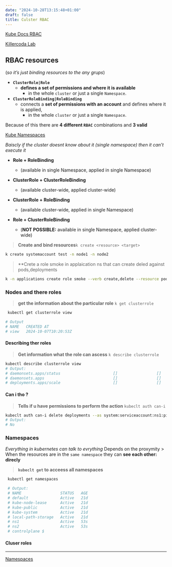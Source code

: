 ```yaml
---
date: "2024-10-28T13:15:48+01:00"
draft: false
title: Culster RBAC
---
```


[Kube Docs
RBAC](https://kubernetes.io/docs/reference/access-authn-authz/rbac/)

[Killercoda
Lab](https://killercoda.com/killer-shell-cka/scenario/rbac-serviceaccount-permissions)

## RBAC resources

(*so it’s just binding resources to the any grups*)

-   **`ClusterRole|Role`**
    -   **defines a set of permissions and where it is available**
        -   in the whole `cluster` or just a single `Namespace`.
-   **`ClusterRoleBinding|RoleBinding`**
    -   connects a **set of permissions with an account** and defines
        where it is applied,
        -   in the whole `cluster` or just a single `Namespace`.

Because of this there are **4 different `RBAC`** combinations and **3
valid**

[Kube Namespaces](#namespaces)

*Baiscly if the cluster doesnt know about it (*single namespace*) then
it can’t execute it*

-   **Role + RoleBinding**

    -   (available in single Namespace, applied in single Namespace)

-   **ClusterRole + ClusterRoleBinding**

    -   (available cluster-wide, applied cluster-wide)

-   **ClusterRole + RoleBinding**

    -   (available cluster-wide, applied in single Namespace)

-   **Role + ClusterRoleBinding**

    -   (**NOT POSSIBLE:** available in single Namespace, applied
        cluster-wide)

> **Create and bind resources**`k create <resource> <target>`

``` bash
k create systemaccount test -n node1 -n node2 
```


>**Crete a role smoke in applaication  ns that can create deled against pods,deployments
```bash
k -n applications create role smoke --verb create,delete --resource pods,deployments,sts
```

### Nodes and there roles

> **get the information about the particular role** `k get clusterrole`

``` bash
 kubectl get clusterrole view

# Output
# NAME   CREATED AT
# view   2024-10-07T10:20:53Z
```

#### Describing ther roles

> **Get information what the role can ascess** `k describe clusterrole`

``` bash
kubectl describe clusterrole view 
# Output: 
# daemonsets.apps/status                       []                 []              [get list watch]
# daemonsets.apps                              []                 []              [get list watch]
# deployments.apps/scale                       []                 []              [get list watch]
```

#### Can i tho ?

> **Tells if u have permissions to perform the action**
> `kubeclt auth can-i`

``` bash
kubeclt auth can-i delete deployments --as system:serviceaccount:ns1:pipeline -n ns1
# Output:
# No
```

### Namespaces

*Everything in kubernetes can talk to evrything* Depends on the
proxymity \> When the resources are in the `same namespace` they can
**see each other: direcly**

> **`kubeclt get` to acceess all namespaces**

``` bash
 kubectl get namespaces 

 # Output:
 # NAME                 STATUS   AGE
 # default              Active   21d
 # kube-node-lease      Active   21d
 # kube-public          Active   21d
 # kube-system          Active   21d
 # local-path-storage   Active   21d
 # ns1                  Active   53s
 # ns2                  Active   53s
 # controlplane $ 
```

#### Cluser roles

------------------------------------------------------------------------

[Namespaces](/Notes/posts/Namespaces)
